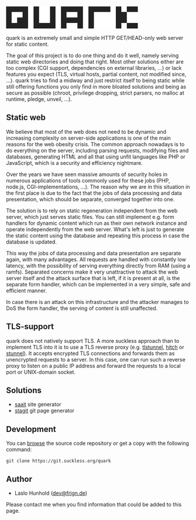 ![quark](quark.svg)

quark is an extremely small and simple HTTP GET/HEAD-only web server for static
content.

The goal of this project is to do one thing and do it well, namely serving
static web directories and doing that right. Most other solutions either are
too complex (CGI support, dependencies on external libraries, ...) or lack
features you expect (TLS, virtual hosts, partial content, not modified since,
...). quark tries to find a midway and just restrict itself to being static
while still offering functions you only find in more bloated solutions and
being as secure as possible (chroot, privilege dropping, strict parsers, no
malloc at runtime, pledge, unveil, ...).

Static web
----------
We believe that most of the web does not need to be dynamic and increasing
complexity on server-side applications is one of the main reasons for the web
obesity crisis. The common approach nowadays is to do everything on the server,
including parsing requests, modifying files and databases, generating HTML and
all that using unfit languages like PHP or JavaScript, which is a security and
efficiency nightmare.

Over the years we have seen massive amounts of security holes in numerous
applications of tools commonly used for these jobs (PHP, node.js,
CGI-implementations, ...). The reason why we are in this situation in the first
place is due to the fact that the jobs of data processing and data
presentation, which should be separate, converged together into one.

The solution is to rely on static regeneration independent from the web server,
which just serves static files. You can still implement e.g. form handlers for
dynamic content which run as their own network instance and operate
independently from the web server. What's left is just to generate the static
content using the database and repeating this process in case the database is
updated.

This way the jobs of data processing and data presentation are separate again,
with many advantages. All requests are handled with constantly low latency,
with the possibility of serving everything directly from RAM (using a ramfs).
Separated concerns make it very unattractive to attack the web server itself
and the attack surface that is left, if it is present at all, is the separate
form handler, which can be implemented in a very simple, safe and efficient
manner.

In case there is an attack on this infrastructure and the attacker manages to
DoS the form handler, the serving of content is still unaffected.

TLS-support
-----------
quark does not natively support TLS. A more suckless approach than to
implement TLS into it is to use a TLS reverse proxy (e.g. [tlstunnel](https://github.com/hannesm/tlstunnel),
[hitch](https://hitch-tls.org/) or [stunnel](https://www.stunnel.org/)).
It accepts encrypted TLS connections and forwards them as unencrypted
requests to a server. In this case, one can run such a reverse proxy to listen
on a public IP address and forward the requests to a local port or UNIX-domain socket.

Solutions
---------
* [saait](https://git.codemadness.org/saait/file/README.html) site generator
* [stagit](https://git.codemadness.org/stagit/file/README.html) git page generator

Development
-----------
You can [browse](//git.suckless.org/quark/) the source code repository or get a
copy with the following command:

	git clone https://git.suckless.org/quark

Author
------
* Laslo Hunhold (dev@frign.de)

Please contact me when you find information that could be added to this page.
